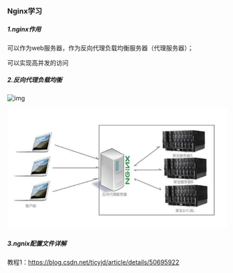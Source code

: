 ### Nginx学习

##### 1.nginx作用

可以作为web服务器，作为反向代理负载均衡服务器（代理服务器）；

可以实现高并发的访问

##### 2.反向代理负载均衡

![img](https://gimg2.baidu.com/image_search/src=http%3A%2F%2Fdbaplus.cn%2Fuploadfile%2F2017%2F1225%2F20171225120254454.jpg&refer=http%3A%2F%2Fdbaplus.cn&app=2002&size=f9999,10000&q=a80&n=0&g=0n&fmt=jpeg?sec=1622164504&t=b2c44e71eea13233b1beb062a8bd4ccf)

![image-20210428092053577](image-20210428092053577.png)

##### 3.ngnix配置文件详解

教程1：https://blog.csdn.net/tjcyjd/article/details/50695922
